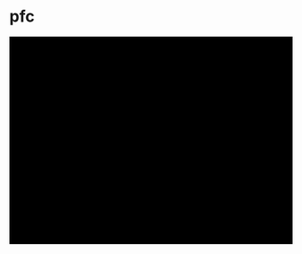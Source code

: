 # pfc

[![Watch the video](https://github.com/Nyanzey/pfc/blob/main/black.png)](https://github.com/Nyanzey/pfc/blob/main/output/hansel.mp4)
